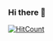 ### Hi there 👋


  [![HitCount](http://hits.dwyl.com/DagmawiBabi/dagmawibabi/dagmawibabi.svg?style=flat-square)](http://hits.dwyl.com/DagmawiBabi/dagmawibabi/dagmawibabi)


<!--
**dagmawibabi/dagmawibabi** is a ✨ _special_ ✨ repository because its `README.md` (this file) appears on your GitHub profile.

Here are some ideas to get you started:

- 🔭 I’m currently working on ...
- 🌱 I’m currently learning ...
- 👯 I’m looking to collaborate on ...
- 🤔 I’m looking for help with ...
- 💬 Ask me about ...
- 📫 How to reach me: ...
- 😄 Pronouns: ...
- ⚡ Fun fact: ...
-->

